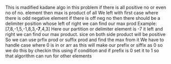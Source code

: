 This is madified kadane algo
in this problem if there is all positive no or even no of no. element then max is product of all
We left with first case where there is odd negative element
if there is off neg no then there should be a delimiter position whose left of right we can find our max prod
Example: [7,8,-1,5,-1,8,3,**-7**,4,3]
Here our partition or delimiter element is -7 it left  and right we can find our max product.
sice on both side product will be positive
So we can use prfix prod or suffix prod and find the max from it
We have to handle case where 0 is in or arr
as this will make our prefix or siffix as 0
so we do this by checkin this using if condition and if prefix is 0 set it to 1 so that algorithm can run for other elements